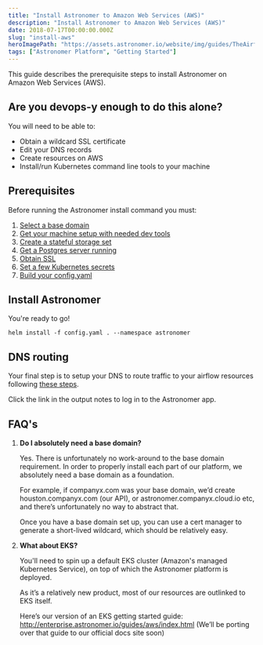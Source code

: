 ```yaml
---
title: "Install Astronomer to Amazon Web Services (AWS)"
description: "Install Astronomer to Amazon Web Services (AWS)"
date: 2018-07-17T00:00:00.000Z
slug: "install-aws"
heroImagePath: "https://assets.astronomer.io/website/img/guides/TheAirflowUI_preview.png"
tags: ["Astronomer Platform", "Getting Started"]
---
```


This guide describes the prerequisite steps to install Astronomer on Amazon Web Services (AWS).

## Are you devops-y enough to do this alone?

You will need to be able to:

* Obtain a wildcard SSL certificate
* Edit your DNS records
* Create resources on AWS
* Install/run Kubernetes command line tools to your machine

## Prerequisites

Before running the Astronomer install command you must:

1. [Select a base domain](/guides/install-base-domain)
1. [Get your machine setup with needed dev tools](/guides/install-dev-env)
1. [Create a stateful storage set](/guides/install-aws-stateful-set)
1. [Get a Postgres server running](/guides/install-postgres)
1. [Obtain SSL](/guides/install-ssl)
1. [Set a few Kubernetes secrets](/guides/install-k8s-secrets)
1. [Build your config.yaml](/guides/install-config)


## Install Astronomer

You're ready to go!

```shell
helm install -f config.yaml . --namespace astronomer
```

## DNS routing

Your final step is to setup your DNS to route traffic to your airflow resources following [these steps](/guides/install-aws-dns).

Click the link in the output notes to log in to the Astronomer app.

## FAQ's

1. **Do I absolutely need a base domain?**

    Yes. There is unfortunately no work-around to the base domain requirement. In order to properly install each part of our platform, we absolutely need a base domain as a foundation.
    
    For example, if companyx.com was your base domain, we’d create houston.companyx.com (our API), or astronomer.companyx.cloud.io etc, and there’s unfortunately no way to abstract that.


    Once you have a base domain set up, you can use a cert manager to generate a short-lived wildcard, which should be relatively easy.

2. **What about EKS?**

    You'll need to spin up a default EKS cluster (Amazon's managed Kubernetes Service), on top of which the Astronomer platform is deployed.
    
    As it’s a relatively new product, most of our resources are outlinked to EKS itself.
    
    Here’s our version of an EKS getting started guide: http://enterprise.astronomer.io/guides/aws/index.html (We’ll be porting over that guide to our official docs site soon)



    

